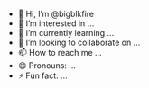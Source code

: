- 👋 Hi, I’m @bigblkfire
- 👀 I’m interested in ...
- 🌱 I’m currently learning ...
- 💞️ I’m looking to collaborate on ...
- 📫 How to reach me ...
- 😄 Pronouns: ...
- ⚡ Fun fact: ...

<!---
bigblkfire/bigblkfire is a ✨ special ✨ repository because its `README.md` (this file) appears on your GitHub profile.
You can click the Preview link to take a look at your changes.
--->
